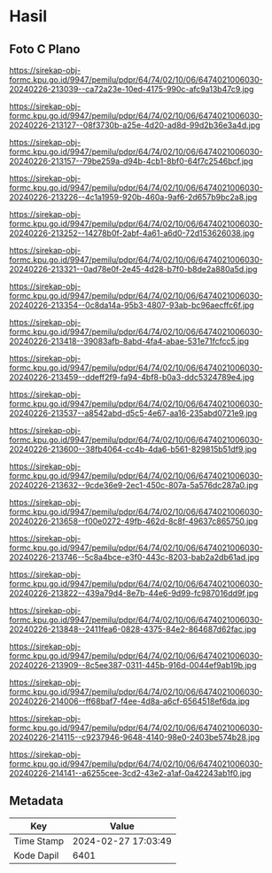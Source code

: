 # Hasil

## Foto C Plano

https://sirekap-obj-formc.kpu.go.id/9947/pemilu/pdpr/64/74/02/10/06/6474021006030-20240226-213039--ca72a23e-10ed-4175-990c-afc9a13b47c9.jpg

https://sirekap-obj-formc.kpu.go.id/9947/pemilu/pdpr/64/74/02/10/06/6474021006030-20240226-213127--08f3730b-a25e-4d20-ad8d-99d2b36e3a4d.jpg

https://sirekap-obj-formc.kpu.go.id/9947/pemilu/pdpr/64/74/02/10/06/6474021006030-20240226-213157--79be259a-d94b-4cb1-8bf0-64f7c2546bcf.jpg

https://sirekap-obj-formc.kpu.go.id/9947/pemilu/pdpr/64/74/02/10/06/6474021006030-20240226-213226--4c1a1959-920b-460a-9af6-2d657b9bc2a8.jpg

https://sirekap-obj-formc.kpu.go.id/9947/pemilu/pdpr/64/74/02/10/06/6474021006030-20240226-213252--14278b0f-2abf-4a61-a6d0-72d153626038.jpg

https://sirekap-obj-formc.kpu.go.id/9947/pemilu/pdpr/64/74/02/10/06/6474021006030-20240226-213321--0ad78e0f-2e45-4d28-b7f0-b8de2a880a5d.jpg

https://sirekap-obj-formc.kpu.go.id/9947/pemilu/pdpr/64/74/02/10/06/6474021006030-20240226-213354--0c8da14a-95b3-4807-93ab-bc96aecffc6f.jpg

https://sirekap-obj-formc.kpu.go.id/9947/pemilu/pdpr/64/74/02/10/06/6474021006030-20240226-213418--39083afb-8abd-4fa4-abae-531e71fcfcc5.jpg

https://sirekap-obj-formc.kpu.go.id/9947/pemilu/pdpr/64/74/02/10/06/6474021006030-20240226-213459--ddeff2f9-fa94-4bf8-b0a3-ddc5324789e4.jpg

https://sirekap-obj-formc.kpu.go.id/9947/pemilu/pdpr/64/74/02/10/06/6474021006030-20240226-213537--a8542abd-d5c5-4e67-aa16-235abd0721e9.jpg

https://sirekap-obj-formc.kpu.go.id/9947/pemilu/pdpr/64/74/02/10/06/6474021006030-20240226-213600--38fb4064-cc4b-4da6-b561-829815b51df9.jpg

https://sirekap-obj-formc.kpu.go.id/9947/pemilu/pdpr/64/74/02/10/06/6474021006030-20240226-213632--9cde36e9-2ec1-450c-807a-5a576dc287a0.jpg

https://sirekap-obj-formc.kpu.go.id/9947/pemilu/pdpr/64/74/02/10/06/6474021006030-20240226-213658--f00e0272-49fb-462d-8c8f-49637c865750.jpg

https://sirekap-obj-formc.kpu.go.id/9947/pemilu/pdpr/64/74/02/10/06/6474021006030-20240226-213746--5c8a4bce-e3f0-443c-8203-bab2a2db61ad.jpg

https://sirekap-obj-formc.kpu.go.id/9947/pemilu/pdpr/64/74/02/10/06/6474021006030-20240226-213822--439a79d4-8e7b-44e6-9d99-fc987016dd9f.jpg

https://sirekap-obj-formc.kpu.go.id/9947/pemilu/pdpr/64/74/02/10/06/6474021006030-20240226-213848--2411fea6-0828-4375-84e2-864687d62fac.jpg

https://sirekap-obj-formc.kpu.go.id/9947/pemilu/pdpr/64/74/02/10/06/6474021006030-20240226-213909--8c5ee387-0311-445b-916d-0044ef9ab19b.jpg

https://sirekap-obj-formc.kpu.go.id/9947/pemilu/pdpr/64/74/02/10/06/6474021006030-20240226-214006--ff68baf7-f4ee-4d8a-a6cf-6564518ef6da.jpg

https://sirekap-obj-formc.kpu.go.id/9947/pemilu/pdpr/64/74/02/10/06/6474021006030-20240226-214115--c9237946-9648-4140-98e0-2403be574b28.jpg

https://sirekap-obj-formc.kpu.go.id/9947/pemilu/pdpr/64/74/02/10/06/6474021006030-20240226-214141--a6255cee-3cd2-43e2-a1af-0a42243ab1f0.jpg


## Metadata

| Key        | Value               |
| ---------- | ------------------- |
| Time Stamp | 2024-02-27 17:03:49 |
| Kode Dapil | 6401                |



